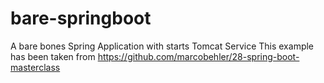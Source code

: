# bare-springboot
A bare bones Spring Application with starts Tomcat Service
This example has been taken from https://github.com/marcobehler/28-spring-boot-masterclass
